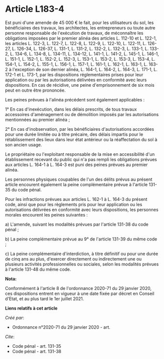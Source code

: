 # Article L183-4

Est puni d'une amende de 45 000 € le fait, pour les utilisateurs du sol, les bénéficiaires des travaux, les architectes, les
entrepreneurs ou toute autre personne responsable de l'exécution de travaux, de méconnaître les obligations imposées par le
premier alinéa des articles L. 112-10 et L. 122-1, les articles L. 122-3, L. 122-7, L. 122-8, L. 122-9, L. 122-10, L. 122-11,
L. 126-27, L. 126-34, L. 126-37, L. 131-1, L. 131-2, L. 132-2, L. 132-3, L. 133-1, L. 133-2, L. 134-6, L. 134-8, L. 134-11,
L. 134-12, L. 141-1, L. 141-2, L. 145-1, L. 146-1, L. 151-1, L. 152-1, L. 152-2, L. 152-3, L. 153-1, L. 153-2, L. 153-3, L.
153-4, L. 154-1, L. 154-2, L. 155-1, L. 156-1, L. 157-1, L. 161-1, L. 162-1, L. 163-1, L. 163-2 à l'exception de son dernier
alinéa, L. 164-1, L. 164-2, L. 164-3, L. 171-1, L. 172-1 et L. 173-1, par les dispositions réglementaires prises pour leur
application ou par les autorisations délivrées en conformité avec leurs dispositions. En cas de récidive, une peine
d'emprisonnement de six mois peut en outre être prononcée.

Les peines prévues à l'alinéa précédent sont également applicables :

1° En cas d'inexécution, dans les délais prescrits, de tous travaux accessoires d'aménagement ou de démolition imposés par
les autorisations mentionnées au premier alinéa ;

2° En cas d'inobservation, par les bénéficiaires d'autorisations accordées pour une durée limitée ou à titre précaire, des
délais impartis pour le rétablissement des lieux dans leur état antérieur ou la réaffectation du sol à son ancien usage.

Le propriétaire ou l'exploitant responsable de la mise en accessibilité d'un établissement recevant du public qui n'a pas
rempli les obligations prévues aux articles L. 164-1 à L. 164-3 est puni des peines prévues au premier alinéa.

Les personnes physiques coupables de l'un des délits prévus au présent article encourent également la peine complémentaire
prévue à l'article 131-35 du code pénal.

Pour les infractions prévues aux articles L. 162-1 à L. 164-3 du présent code, ainsi que pour les règlements pris pour leur
application ou les autorisations délivrées en conformité avec leurs dispositions, les personnes morales encourent les peines
suivantes :

a) L'amende, suivant les modalités prévues par l'article 131-38 du code pénal ;

b) La peine complémentaire prévue au 9° de l'article 131-39 du même code ;

c) La peine complémentaire d'interdiction, à titre définitif ou pour une durée de cinq ans au plus, d'exercer directement ou
indirectement une ou plusieurs activités professionnelles ou sociales, selon les modalités prévues à l'article 131-48 du même
code.

**Nota:**

Conformément à l'article 8 de l'ordonnance 2020-71 du 29 janvier 2020, ces dispositions entrent en vigueur à une date fixée
par décret en Conseil d'Etat, et au plus tard le 1er juillet 2021.

**Liens relatifs à cet article**

_Créé par_:

  - Ordonnance n°2020-71 du 29 janvier 2020 - art.

_Cite_:

  - Code pénal - art. 131-35
  - Code pénal - art. 131-38
